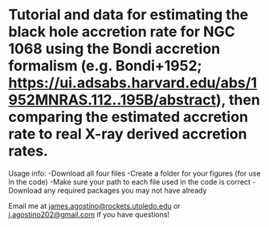 # Tutorial and data for estimating the black hole accretion rate for NGC 1068 using the Bondi accretion formalism (e.g. Bondi+1952; https://ui.adsabs.harvard.edu/abs/1952MNRAS.112..195B/abstract), then comparing the estimated accretion rate to real X-ray derived accretion rates. 

Usage info:
-Download all four files
-Create a folder for your figures (for use in the code)
-Make sure your path to each file used in the code is correct
-Download any required packages you may not have already


Email me at james.agostino@rockets.utoledo.edu or j.agostino202@gmail.com if you have questions! 

